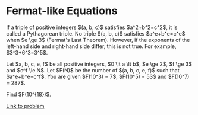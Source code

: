 # Fermat-like Equations

<p>If a triple of positive integers $(a, b, c)$ satisfies $a^2+b^2=c^2$, it is called a Pythagorean triple. No triple $(a, b, c)$ satisfies $a^e+b^e=c^e$ when  $e \ge 3$ (Fermat's Last Theorem). However, if the exponents of the left-hand side and right-hand side differ, this is not true. For example, $3^3+6^3=3^5$.
</p>
<p>
Let $a, b, c, e, f$ be all positive integers, $0 \lt a \lt b$, $e \ge 2$, $f \ge 3$ and $c^f \le N$. Let $F(N)$ be the number of $(a, b, c, e, f)$ such that $a^e+b^e=c^f$. You are given $F(10^3) = 7$, $F(10^5) = 53$ and $F(10^7) = 287$.
</p>
<p>
Find $F(10^{18})$.
</p>

[Link to problem](https://projecteuler.net/problem=678)
